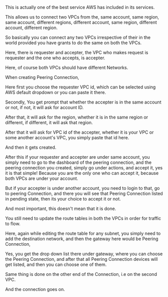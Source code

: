 This is actually one of the best service AWS has included in its services.

This allows us to connect two VPCs from the,
    same account, same region,
    same account, different regions,
    different account, same region,
    different account, different region.

So basically you can connect any two VPCs irrespective of their in the world provided you have grants to do the same on both the VPCs.

Here, there is requester and accepter, the VPC who makes request is requester and the one who accepts, is accepter.

Here, of course both VPCs should have different Networks.

When creating Peering Connection, 

Here first you choose the requester VPC id, which can be selected using AWS default dropdown or you can paste it there.

Secondly, You get prompt that whether the accepter is in the same account or not,
if not, it will ask for account ID.

After that, it will ask for the region, whether it is in the same region or different, if different, it will ask that region.

After that it will ask for VPC id of the accepter, whether it is your VPC or some another account's VPC, you simply paste that id here.

And then it gets created.


After this if your requester and accepter are under same account, you simply need to go to the dashboard of the peering connection,
and the peering connection you created, simply go under actions, and accept it, yes it is that simple!
Because you are the only one who can accept it, because both VPCs are under your account.


But if your accepter is under another account, you need to login to that, go to peering Connection, and there you will see that Peering 
Connection listed in pending state, then its your choice to accept it or not.

And most important, this doesn't mean that it is done.

You still need to update the route tables in both the VPCs in order for traffic to flow.

Here, again while editing the route table for any subnet, you simply need to add the destination network,
and then the gateway here would be Peering Connection,

Yes, you get the drop down list there under gateway, where you can choose the Peering Connection, and after that 
all Peering Connection devices will get listed, and then you can choose one of them.

Same thing is done on the other end of the Connection, i.e on the second VPC.

And the connection goes on.










